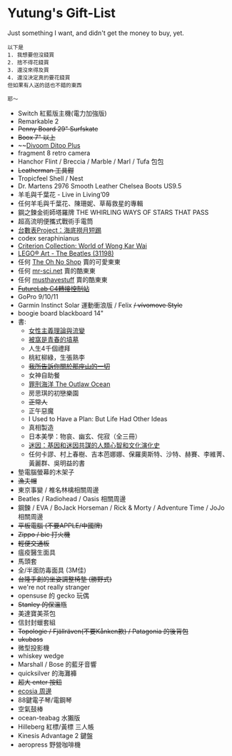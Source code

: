 # Yutung's Gift-List
Just something I want, and didn't get the money to buy, yet.

```
以下是
1. 我想要但沒錢買
2. 捨不得花錢買
3. 還沒來得及買
4. 還沒決定真的要花錢買
但如果有人送的話也不錯的東西

耶～
```

- Switch 紅藍版主機(電力加強版)
- Remarkable 2
- ~~Penny Board 29" Surfskate~~
- ~~Boox 7" 以上~~
- ~~[Divoom Ditoo Plus](https://www.pinkoi.com/product/vSypJEPq)
- fragment 8 retro camera
- Hanchor Flint / Breccia / Marble / Marl / Tufa 包包
- ~~Leatherman 工具鉗~~
- Tropicfeel Shell / Nest
- Dr. Martens 2976 Smooth Leather Chelsea Boots US9.5
- 羊毛與千葉花 - Live in Living’09
- 任何羊毛與千葉花、陳珊妮、草莓救星的專輯
- 鋼之鍊金術師塔羅牌 THE WHIRLING WAYS OF STARS THAT PASS
- 超高流明便攜式戰術手電筒
- [台數表Project：海底撈月短踢](https://www.versetw.com/products/mahjongg-t-shirt-1-1)
- codex seraphinianus
- [Criterion Collection: World of Wong Kar Wai](https://www.criterion.com/boxsets/4117-world-of-wong-kar-wai)
- [LEGO® Art - The Beatles (31198)](https://www.lego.com/en-us/product/tbd-music-2020-31198)
- 任何 [The Oh No Shop](https://www.theohnoshop.com/) 賣的可愛東東
- 任何 [mr-sci.net](https://mr-sci.net/) 賣的酷東東
- 任何 [musthavestuff](https://musthavestuff.com/) 賣的酷東東
- ~~[FutureLab C4轉接控制站](https://futurelab.tw/collections/3cc/products/xbomb)~~
- GoPro 9/10/11
- Garmin Instinct Solar 運動衝浪版 / Felix ~~/ vívomove Style~~
- boogie board blackboard 14"
- 書: 
  - [女性主義理論與流變](https://www.taaze.tw/goods/11100868326.html)
  - [被窩是青春的墳墓](https://www.taaze.tw/products/11100922208.html)
  - 人生4千個禮拜
  - 桃紅柳綠，生張熟李
  - ~~[我所告訴你關於那座山的一切](https://www.taaze.tw/products/11100879025.html)~~
  - 女神自助餐
  - [罪刑海洋 The Outlaw Ocean](https://www.books.com.tw/products/0010860359)
  - 房思琪的初戀樂園
  - ~~正常人~~
  - 正午惡魔
  - I Used to Have a Plan: But Life Had Other Ideas
  - 真相製造
  - 日本美學：物哀、幽玄、侘寂（全三冊）
  - [迷因：基因和迷因共謀的人類心智和文化演化史](https://www.twreporter.org/a/bookreview-the-meme-machine)
  - 任何卡謬、村上春樹、吉本芭娜娜、保羅奧斯特、沙特、赫賽、李維菁、黃麗群、吳明益的書
- 墊電腦螢幕的木架子
- ~~漁夫帽~~
- 東京事變 / 椎名林檎相關周邊
- Beatles / Radiohead / Oasis 相關周邊
- 鋼鍊 / EVA / BoJack Horseman / Rick & Morty / Adventure Time / JoJo 相關周邊
- ~~平板電腦 (不要APPLE/中國牌)~~
- ~~Zippo / bic 打火機~~
- ~~輕便交通板~~
- 瘟疫醫生面具
- 馬頭套
- 全/半面防毒面具 (3M佳)
- ~~台隆手創的坐姿調整椅墊 (勝野式)~~
- we're not really stranger
- opensuse 的 gecko 玩偶
- ~~Stanley 的保溫瓶~~
- 美達寶美茶包
- 信封封蠟套組
- ~~Topologie / Fjällräven(不要Kånken款) / Patagonia 的後背包~~
- ~~ukubass~~
- 微型投影機
- whiskey wedge
- Marshall / Bose 的藍牙音響
- quicksilver 的海灘褲
- ~~超大 enter 按鈕~~
- [ecosia 周邊](https://ecosiashop.com/)
- 88鍵電子琴/電鋼琴
- 空氣鼓棒
- ocean-teabag 水獺版
- Hilleberg 紅標/黃標 三人帳
- Kinesis Advantage 2 鍵盤
- aeropress 野營咖啡機
